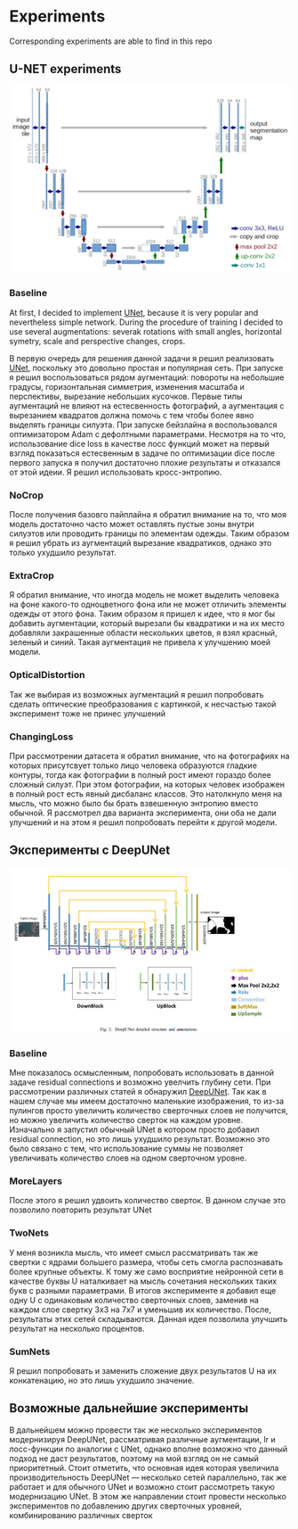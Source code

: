 # Experiments

Corresponding experiments are able to find in this repo

## U-NET experiments

![](UNet.png)

### Baseline

At first, I decided to implement [UNet](https://arxiv.org/abs/1505.04597), because it is very popular and nevertheless simple network.
During the procedure of training I decided to use several augmentations: severak rotations with small angles, horizontal symetry, scale and perspective changes, crops.


В первую очередь для решения данной задачи я решил реализовать [UNet](https://arxiv.org/abs/1505.04597), поскольку это довольно простая и популярная сеть.
При запуске я решил воспользоваться рядом аугментаций: повороты на небольшие градусы, горизонтальная симметрия, изменения масштаба и перспективы, вырезание
небольших кусочков. Первые типы аугментаций не влияют на естесвенность фотографий, а аугментация с вырезанием квадратов должна помочь с тем чтобы более явно
выделять границы силуэта. При запуске бейзлайна я воспользовался оптимизатором Adam c дефолтными параметрами. Несмотря на то что, использование dice loss в 
качестве лосс функций может на первый взгляд показаться естесвенным в задаче по оптимизации dice после первого запуска я получил достаточно плохие результаты
и отказался от этой идеии. Я решил использовать кросс-энтропию.

### NoCrop
После получения базовго пайплайна я обратил внимание на то, что моя модель достаточно часто может оставлять пустые зоны внутри силуэтов или проводить границы 
по элементам одежды. Таким образом я решил убрать из аугментаций вырезание квадратиков, однако это только ухудшило результат.

### ExtraCrop
Я обратил внимание, что иногда модель не может выделить человека на фоне какого-то одноцветного фона или не может отличить элементы одежды от этого фона.
Таким образом я пришел к идее, что я мог бы добавить аугментации, который вырезали бы квадратики и на их место добавляли закрашенные области нескольких цветов,
я взял красный, зеленый и синий. Такая аугментация не привела к улучшению моей модели.

### OpticalDistortion
Так же выбирая из возможных аугментаций я решил попробовать сделать оптические преобразования с картинкой, к несчастью такой эксперимент тоже не принес 
улучшений

### ChangingLoss
При рассмотрении датасета я обратил внимание, что на фотографиях на которых присутсвует только лицо человека образуются гладкие контуры, тогда как 
фотографии в полный рост имеют гораздо более сложный силуэт. При этом фотографии, на которых человек изображен в полный рост есть явный дисбаланс классов.
Это натолкнуло меня на мысль, что можно было бы брать взвешенную энтропию вместо обычной. Я рассмотрел два варианта эксперимента, они оба не дали 
улучшений и на этом я решил попробовать перейти к другой модели.


## Эксперименты с DeepUNet

![](DeepUNet.png)

### Baseline
Мне показалось осмысленным, попробовать использовать в данной задаче residual connections и возможно увелчить глубину сети. При рассмотрении различных 
статей я обнаружил [DeepUNet](https://arxiv.org/pdf/1709.00201.pdf). Так как в нашем случае мы имеем достаточно маленькие изображения, то из-за пулингов
просто увеличить количество сверточных слоев не получится, но можно увеличить количество сверток на каждом уровне. Изначально я запустил обычный UNet 
в котором просто добавил residual connection, но это лишь ухудшило результат. Возможно это было связано с тем, что использование суммы не позволяет увеличивать количество слоев на одном сверточном уровне.

### MoreLayers
После этого я решил удвоить количество сверток. В данном случае это позволило повторить результат UNet

### TwoNets
У меня возникла мысль, что имеет смысл рассматривать так же свертки с ядрами большего размера, чтобы сеть смогла распознавать более крупные объекты. К тому же само восприятие нейронной сети в качестве буквы U наталкивает на мысль сочетания нескольких таких букв с разными параметрами. В итогов эксперименте я добавил еще одну U с одинаковым количество сверточных слоев, заменив на каждом слое свертку 3x3 на 7x7 и уменьшив их количество. После, результаты этих сетей складываются. Данная идея позволила улучшить результат на несколько процентов. 

### SumNets
Я решил попробовать и заменить сложение двух результатов U на их конкатенацию, но это лишь ухудшило значение.

## Возможные дальнейшие эксперименты

В дальнейшем можно провести так же несколько экспериментов модернизируя DeepUNet, рассматривая различные аугментации, lr и лосс-функции по аналогии с UNet, однако вполне возможно что данный подход не даст результатов, поэтому на мой взгляд он не самый приоритетный. Стоит отметить, что основная идея которая увеличила производительность DeepUNet &mdash; несколько сетей параллельно, так же работает и для обычного UNet и возможно стоит рассмотреть такую модернизацию UNet. В этом же направлении стоит провести несколько экспериментов по добавлению других сверточных уровней, комбинированию различных сверток
